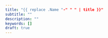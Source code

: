 ```yaml
---
title: "{{ replace .Name "-" " " | title }}"
subtitle: ""
description: ""
keywords: []
draft: true
---
```


<!--more-->
